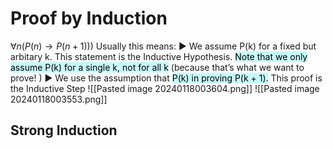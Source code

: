 

# Proof by Induction 

$\forall n ( P(n) \rightarrow P(n + 1)))$
Usually this means:
▶ We assume P(k) for a fixed but arbitary k.
This statement is the Inductive Hypothesis.
<mark style="background: #ABF7F7A6;">Note that we only assume P(k) for a single k,
not for all k</mark> (because that’s what we want to
prove! )
▶ We use the assumption that <mark style="background: #ABF7F7A6;">P(k) in proving
P(k + 1).</mark>
This proof is the Inductive Step
![[Pasted image 20240118003604.png]]
![[Pasted image 20240118003553.png]]

## Strong Induction



